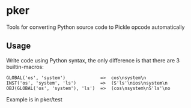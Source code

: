 # pker

Tools for converting Python source code to Pickle opcode automatically

## Usage

Write code using Python syntax, the only difference is that there are 3 builtin-macros: 

```
GLOBAL('os', 'system')             =>  cos\nsystem\n
INST('os', 'system', 'ls')         =>  (S'ls'\nios\nsystem\n
OBJ(GLOBAL('os', 'system'), 'ls')  =>  (cos\nsystem\nS'ls'\no
```

Example is in pker/test

